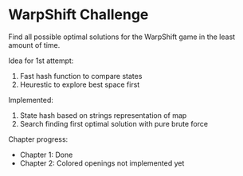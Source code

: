# WarpShift Challenge

Find all possible optimal solutions for the WarpShift game in the least amount of time.

Idea for 1st attempt:
1. Fast hash function to compare states
2. Heurestic to explore best space first

Implemented:
1. State hash based on strings representation of map
2. Search finding first optimal solution with pure brute force

Chapter progress:
- Chapter 1: Done
- Chapter 2: Colored openings not implemented yet